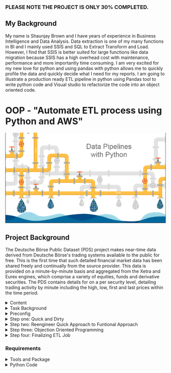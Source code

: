 ### PLEASE NOTE THE PROJECT IS ONLY 30% COMPLETED.

## My Background

My name is Shaunjay Brown and I have years of experience in Business Intelligence and Data Analysis. Data extraction is one of my many functions in BI and I mainly used SSIS and SQL to Extract Transform and Load. However, I find that SSIS is better suited for large functions like data migration because SSIS has a high overhead cost with maintenance, performance and more importantly time consuming.
I am very excited for my new love for python and using pandas with python allows me to quickly profile the data and quickly decide what I need for my reports.
I am going to illustrate a production ready ETL pipeline in python using Pandas tool to write python code and Visual studio to refactorize the code into an object oriented code.

# OOP - "Automate ETL process using Python and AWS"

![contract](Images/data_python.png)

## Project Background

The Deutsche Börse Public Dataset (PDS) project makes near-time data derived from Deutsche Börse's trading systems available to the public for free. This is the first time that such detailed financial market data has been shared freely and continually from the source provider. This data is provided on a minute-by-minute basis and aggregated from the Xetra and Eurex engines, which comprise a variety of equities, funds and derivative securities. The PDS contains details for on a per security level, detailing trading activity by minute including the high, low, first and last prices within the time period.

<details>
<summary> Content </summary>

- Preconfig
  - Set up virtual Environment
  - Set up AWS
- Quick and Dirty Approach - Pandas.

- Functional Approach - Pandas.

- Object Oriented Approach - Visual Studio.

---

</details>
<details>
<summary> Task Background </summary>

![Source Report](Images/xetra_report_src.png)

Above is a sample of the data set as an example, the first columnists, the ISIN the
International Securities Identification Number, each entry of an ISIN shows basic information such as the security type and security ID. The StartPrice, MaxPrice, MinPrice EndPrce and shows how many trade volumes and the number of trades.

The case study shows that our client requirements would like to implement a report that is looking like this.

![Weekly Report](Images/xetra_wkly_report.png)

Here we see an aggregation of the ISI ends on a daily basis and what we want to know are the opening,closing, minimum and maximum price, the daily traded volume and the change of the current day's closing price compared to the previous trading days
Our task now is to create a production ready python data job that is extracting, the source xetra dataset data set from the xetra as S3 buckets since the last run of the job and saves the report in the
target S3 bucket Above This project has four levels of difficulty, with each design increasing in complexity and capability. Each level is critical to the overall project and is recommended to complete all four levels.
--

</details>

<details>
<summary>Preconfig </summary>

#### Set up virtual Environment

    * Virtual Environment -> virtualenv
    * pip
    * setuptools
    * wheel
    * pandas

#### Set up AWS

    * AWS account or register an account for free
    * IAM -> Users -> Add User (create a nane)-> Access type (Programmatic access)
      - Attach existing policies -> Filter police (s3) -> AmazonS3Full Access -> create user
      - Download the CSV file -> Acces Key Id and Secret access key
    * Add Access Key Id and Secret Access key to the environment variables

#### Install AWS CLI

    * open your environment -> (Mac) source ~/.bash_profile or (Windows) pipenv shell
    * mac -> pip3 install awscli windows -> pipenv install awscli
    * Type aws configure and Acces Key Id and Secret access key.. see below

![Weekly Report](Images/aws_configure.png) \* Test connection with the your account and Deutche.. see below
![Weekly Report](Images/aws_deutche1.png)

---

</details>

<details>
<summary> Step one: Quick and Dirty</summary>

- **Level One** [`access_xetra_data.ipynb`](Starter-Code/accessing_the_xetra_data.ipynb)
  The goal of this python code is to quickly connect to the project AWS S3 bucket (xetra -proj01) and pull the data file from Deutshce Boerse (deutsche-boerde-extra-pds) AWS S3 bucket.. <span style="color:blue">See Below _blue_ text</span>

  ![Weekly Report](Images/accessing.png)

- **Level Two** - [`quick_xetra_etl.ipynb`](Starter-Code/quick_xetra_etl.ipynb) This illustrate build upon Level One by developing a report that in the future we will automate.. <span style="color:blue">See Below _blue_ text</span>

  ![Weekly Report](Images/variable.png)

  ![Weekly Report](Images/quick_report.png)

---

</details>
  
<details>
<summary>Step two: Reengineer Quick Approach to Funtional Approach </summary>

- This approach allows us to structure our code in small chunks. The functional approach relies on a given input argument and because functions are created in a modular way it lends to a clean and reusable code. More importantly, Parallel programming State is not a factor and Mutable data is not or very little involved
- **Adapter Layer** [`Adapter_Layer.ipynb`](Starter-Code/Adapter_Layer.ipynb)
  This layer as four functions. read_csv_to_df function allow us to read the csv file(s) using pandas to read the data. write_df_s3 function

- **Application Layer**[`Application_Layer.ipynb`](Starter-Code/Application_Layer.ipynb)

- **Application Layer - not core** [`Application_2.ipynb`](Starter-Code/Application_2.ipynb)]

- **Main Entrypoint Layer** [`Main_Entry.ipynb`](Starter-Code/Main_Entry.ipynb)

---

</details>
<details>
<summary> Step three: Objection Oriented Programming </summary>
--
</details>

<details>
<summary> Step four: Finalizing ETL Job </summary>
---
</details>

### Requirements

<details>
<summary>Tools and Package</summary>

- Python 3.9
- Jupyter Notebook
- Github
- Visual Studio
- pandas, boto3, pyyaml, awscli, jupyter, pylint, moto, coverage, memory-profile

---

</details>

<details>
<summary>Python Code</summary>

- Target format parquet
- First date for the report
- Auto-detection of the source files to be processed
- Configurable production-ready Python job

<details>
<summary>Best Practice Python</summary>

#### Best practices in developing Python code

- Design Princples
- Clean Coding
- Virtual Environments
- Configuration
- Logging
- Folder setup
- Unit Testing
- Exception Handling
- Lintig

© 2021 Trilogy Education Services, a 2U, Inc. brand. All Rights Reserved.
